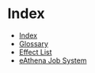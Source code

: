 # Index

- [Index](./index.md)
- [Glossary](./glossary.md)
- [Effect List](./effect_list.md)
- [eAthena Job System](./ea_job_system.md)
